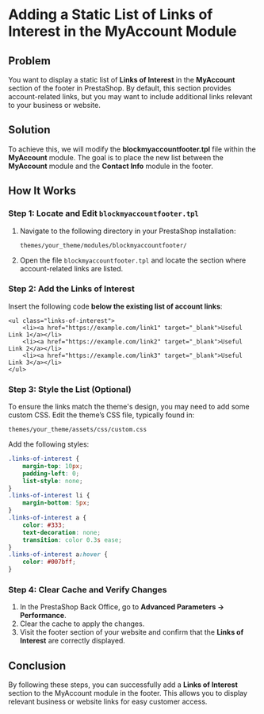 # Adding a Static List of Links of Interest in the MyAccount Module

## Problem

You want to display a static list of **Links of Interest** in the **MyAccount** section of the footer in PrestaShop. By default, this section provides account-related links, but you may want to include additional links relevant to your business or website.

## Solution

To achieve this, we will modify the **blockmyaccountfooter.tpl** file within the **MyAccount** module. The goal is to place the new list between the **MyAccount** module and the **Contact Info** module in the footer.

## How It Works

### Step 1: Locate and Edit `blockmyaccountfooter.tpl`

1. Navigate to the following directory in your PrestaShop installation:
   ```
   themes/your_theme/modules/blockmyaccountfooter/
   ```

2. Open the file `blockmyaccountfooter.tpl` and locate the section where account-related links are listed.

### Step 2: Add the Links of Interest

Insert the following code **below the existing list of account links**:

```smarty
<ul class="links-of-interest">
    <li><a href="https://example.com/link1" target="_blank">Useful Link 1</a></li>
    <li><a href="https://example.com/link2" target="_blank">Useful Link 2</a></li>
    <li><a href="https://example.com/link3" target="_blank">Useful Link 3</a></li>
</ul>
```

### Step 3: Style the List (Optional)

To ensure the links match the theme's design, you may need to add some custom CSS. Edit the theme’s CSS file, typically found in:

```
themes/your_theme/assets/css/custom.css
```

Add the following styles:

```css
.links-of-interest {
    margin-top: 10px;
    padding-left: 0;
    list-style: none;
}
.links-of-interest li {
    margin-bottom: 5px;
}
.links-of-interest a {
    color: #333;
    text-decoration: none;
    transition: color 0.3s ease;
}
.links-of-interest a:hover {
    color: #007bff;
}
```

### Step 4: Clear Cache and Verify Changes

1. In the PrestaShop Back Office, go to **Advanced Parameters → Performance**.
2. Clear the cache to apply the changes.
3. Visit the footer section of your website and confirm that the **Links of Interest** are correctly displayed.

## Conclusion

By following these steps, you can successfully add a **Links of Interest** section to the MyAccount module in the footer. This allows you to display relevant business or website links for easy customer access.

